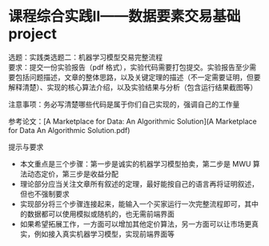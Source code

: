 # 课程综合实践II——数据要素交易基础project
选题：实践类选题二：机器学习模型交易完整流程  
要求：提交一份实验报告（pdf 格式），实验代码需要打包提交。实验报告至少需要包括问题描述，文章的整体思路，以及关键定理的描述（不一定需要证明，但要解释清楚）、实现的核心算法介绍，以及实验结果与分析（包含运行结果截图等）  

注意事项：务必写清楚哪些代码是属于你们自己实现的，强调自己的工作量  

参考论文：[A Marketplace for Data: An Algorithmic Solution](A Marketplace for Data An Algorithmic Solution.pdf)

提示与要求
- 本文重点是三个步骤：第一步是诚实的机器学习模型拍卖，第二步是 MWU 算法动态定价，第三步是收益分配  
- 理论部分应当关注文章所有叙述的定理，最好能按自己的语言再将证明叙述，但也不强制要求  
- 实现部分将三个步骤连接起来，能输入一个买家运行一次完整流程即可，其中的数据都可以使用模拟或随机的，也无需前端界面  
- 如果希望拓展工作，一方面可以增加其他定价算法，另一方面可以让市场更真实，例如接入真实机器学习模型，实现前端界面等  